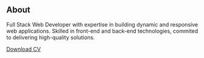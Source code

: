 <h2>About</h2>
<p>Full Stack Web Developer with expertise in building dynamic and responsive web applications. Skilled in front-end and back-end technologies, commited to delivering high-quality solutions.</p>
<a href="http://ronsoberano.rf.gd/assets/cv/Ronald-U.-Soberano-Resume.pdf">Download CV</a>
